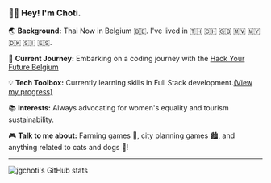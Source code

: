 ### 👋🏽 Hey! I'm Choti.

🌏 **Background:** Thai Now in Belgium 🇧🇪. I've lived in 🇹🇭 🇨🇭 🇬🇧 🇲🇻 🇲🇾 🇩🇰 🇸🇮 🇪🇸.

🚀 **Current Journey:** Embarking on a coding journey with the [Hack Your Future Belgium](https://github.com/HackYourFutureBelgium)

💡 **Tech Toolbox:** Currently learning skills in Full Stack development.[(View my progress)](https://github.com/jgchoti/studynote)

📚 **Interests:** Always advocating for women's equality and tourism sustainability.

🎮 **Talk to me about:** Farming games 🌱, city planning games 🏙️, and anything related to cats and dogs 🐾!

---


![jgchoti's GitHub stats](https://github-readme-stats.vercel.app/api?username=jgchoti) 
